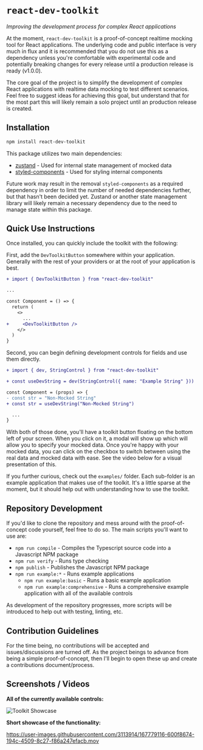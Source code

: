 # `react-dev-toolkit`

_Improving the development process for complex React applications_

At the moment, `react-dev-toolkit` is a proof-of-concept realtime mocking tool
for React applications. The underlying code and public interface is very much in
flux and it is recommended that you do not use this as a dependency unless
you're comfortable with experimental code and potentially breaking changes for
every release until a production release is ready (v1.0.0).

The core goal of the project is to simplify the development of complex React
applications with realtime data mocking to test different scenarios. Feel free
to suggest ideas for achieving this goal, but understand that for the most part
this will likely remain a solo project until an production release is created.

## Installation

```bash
npm install react-dev-toolkit
```

This package utilizes two main dependencies:

- [zustand](https://github.com/pmndrs/zustand) - Used for internal state
  management of mocked data
- [styled-components](https://styled-components.com/) - Used for styling
  internal components

Future work may result in the removal `styled-components` as a required
dependency in order to limit the number of needed dependencies further, but that
hasn't been decided yet. Zustand or another state management library will likely
remain a necessary dependency due to the need to manage state within this
package.

## Quick Use Instructions

Once installed, you can quickly include the toolkit with the following:

First, add the `DevToolkitButton` somewhere within your application. Generally
with the rest of your providers or at the root of your application is best.

```diff
+ import { DevToolkitButton } from "react-dev-toolkit"

...

const Component = () => {
  return (
    <>
      ...
+     <DevToolkitButton />
    </>
  )
}

```

Second, you can begin defining development controls for fields and use them
directly.

```diff
+ import { dev, StringControl } from "react-dev-toolkit"

+ const useDevString = dev(StringControl({ name: "Example String" }))

const Component = (props) => {
- const str = "Non-Mocked String"
+ const str = useDevString("Non-Mocked String")

  ...
}
```

With both of those done, you'll have a toolkit button floating on the bottom
left of your screen. When you click on it, a modal will show up which will allow
you to specify your mocked data. Once you're happy with your mocked data, you
can click on the checkbox to switch between using the real data and mocked data
with ease. See the video below for a visual presentation of this.

If you further curious, check out the `examples/` folder. Each sub-folder is an
example application that makes use of the toolkit. It's a little sparse at the
moment, but it should help out with understanding how to use the toolkit.

## Repository Development

If you'd like to clone the repository and mess around with the proof-of-concept
code yourself, feel free to do so. The main scripts you'll want to use are:

- `npm run compile` - Compiles the Typescript source code into a Javascript NPM
  package
- `npm run verify` - Runs type checking
- `npm publish` - Publishes the Javascript NPM package
- `npm run example:*` - Runs example applications
  - `npm run example:basic` - Runs a basic example application
  - `npm run example:comprehensive` - Runs a comprehensive example application
    with all of the available controls

As development of the repository progresses, more scripts will be introduced to
help out with testing, linting, etc.

## Contribution Guidelines

For the time being, no contributions will be accepted and issues/discussions are
turned off. As the project beings to advance from being a simple
proof-of-concept, then I'll begin to open these up and create a contributions
document/process.

## Screenshots / Videos

**All of the currently available controls:**

![Toolkit Showcase](https://user-images.githubusercontent.com/3113914/167779621-fe40f612-ec99-4089-ae5a-ca21a9aa1392.png)

**Short showcase of the functionality:**

https://user-images.githubusercontent.com/3113914/167779116-600f8674-194c-4509-8c27-f86a247efacb.mov
